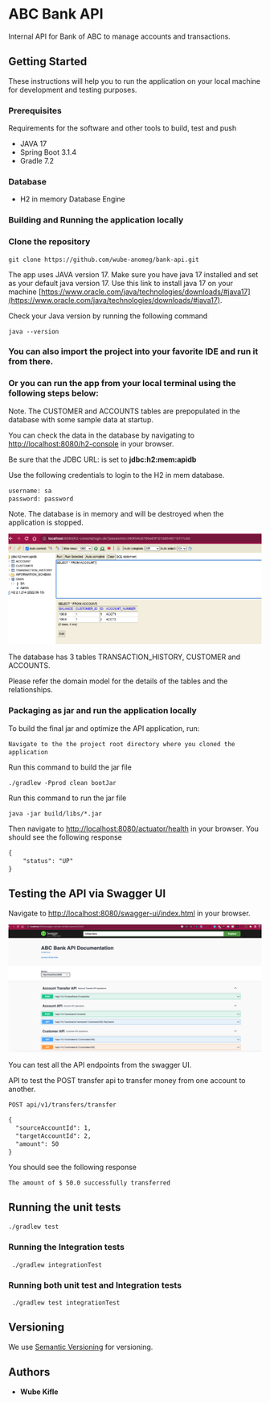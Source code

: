 # ABC Bank API

Internal API for Bank of ABC to manage accounts and transactions.

## Getting Started

These instructions will help you to run the application on your local machine for development and testing purposes. 

### Prerequisites

Requirements for the software and other tools to build, test and push
- JAVA 17
- Spring Boot 3.1.4
- Gradle 7.2

### Database
- H2 in memory Database Engine


### Building and Running the application locally


### Clone the repository

```
git clone https://github.com/wube-anomeg/bank-api.git
```


The app uses JAVA version 17. Make sure you have java 17 installed and set as your default java version 17.
Use this link to install java 17 on your machine [https://www.oracle.com/java/technologies/downloads/#java17](https://www.oracle.com/java/technologies/downloads/#java17).

Check your Java version by running the following command

```
java --version
```

### You can also import the project into your favorite IDE and run it from there.

### Or you can run the app from your local terminal using the following steps below:

Note. The CUSTOMER and ACCOUNTS tables are prepopulated in the database with some sample data at startup.

You can check the data in the database by navigating to [http://localhost:8080/h2-console](http://localhost:8080/h2-console) in your browser.

Be sure that the JDBC URL: is set to **jdbc:h2:mem:apidb**

Use the following credentials to login to the H2 in mem database.

```
username: sa
password: password
```

Note. The database is in memory and will be destroyed when the application is stopped.


![h2 database](./media/h2.png)

The database has 3 tables TRANSACTION_HISTORY, CUSTOMER and ACCOUNTS.

Please refer the domain model for the details of the tables and the relationships.

### Packaging as jar and run the application locally

To build the final jar and optimize the API application, run:

```
Navigate to the the project root directory where you cloned the application 
```

Run this command to build the jar file
```
./gradlew -Pprod clean bootJar
```


Run this command to run the jar file

```
java -jar build/libs/*.jar
```

Then navigate to [http://localhost:8080/actuator/health](http://localhost:8080/actuator/health) in your browser.
You should see the following response
```
{
    "status": "UP"
}
```

## Testing the API via Swagger UI

Navigate to [http://localhost:8080/swagger-ui/index.html](http://localhost:8080/swagger-ui/index.html) in your browser.

![Swagger UI](./media/swagger-ui.png)

You can test all the API endpoints from the swagger UI.

API to test the POST transfer api to transfer money from one account to another.
```
POST api/v1/transfers/transfer
```
```
{
  "sourceAccountId": 1,
  "targetAccountId": 2,
  "amount": 50
}
```
You should see the following response
```
The amount of $ 50.0 successfully transferred
```

## Running the unit tests

``` 
./gradlew test 

```

### Running the Integration tests

```
 ./gradlew integrationTest 

```

### Running both unit test and  Integration tests

```
 ./gradlew test integrationTest 

```

## Versioning

We use [Semantic Versioning](http://semver.org/) for versioning.

## Authors

- **Wube Kifle** 


 